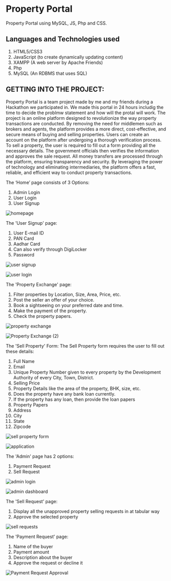 # Property Portal
Property Portal using MySQL, JS, Php and CSS.


## Languages and Technologies used
1. HTML5/CSS3
2. JavaScript (to create dynamically updating content)
3. XAMPP (A web server by Apache Friends)
4. Php
5. MySQL (An RDBMS that uses SQL)


## GETTING INTO THE PROJECT:
Property Portal is a team project made by me and my friends during a Hackathon we participated in. We made this portal in 24 hours includig the time to decide the problmw statement and how will the protal will work.
The project is an online platform designed to revolutionize the way property transactions are conducted. By removing the need for middlemen such as brokers and agents, the platform provides a more direct, cost-effective, and secure means of buying and selling properties. Users can create an account on the platform after undergoing a thorough verification process. To sell a property, the user is required to fill out a form providing all the necessary details. The government officials then verifies the information and approves the sale request. All money transfers are processed through the platform, ensuring transparency and security. By leveraging the power of technology and eliminating intermediaries, the platform offers a fast, reliable, and efficient way to conduct property transactions.

The ‘Home’ page consists of 3 Options:
1. Admin Login
2. User Login
3. User Signup

![homepage](https://user-images.githubusercontent.com/119438254/230308626-2a62419a-7315-4e21-9719-514fbd02ea75.png)


The 'User Signup' page:
1. User E-mail ID
2. PAN Card
3. Aadhar Card
4. Can also verify through DigiLocker
5. Password

![user signup](https://user-images.githubusercontent.com/119438254/231072960-0e11dec6-f19d-4ba0-bf30-97ade2bc6ea6.png)

![user login](https://user-images.githubusercontent.com/119438254/231074020-6b1589c5-5d7a-4960-9c10-9fa593ccc6cd.png)


The 'Property Exchange' page:
1. Filter properties by Location, Size, Area, Price, etc.
2. Post the seller an offer of your choice.
3. Book a sightseeing on your preferred date and time.
4. Make the payment of the property.
5. Check the property papers.

![property exchange](https://user-images.githubusercontent.com/119438254/231071686-3d58fed4-f2d9-42e4-b032-f7c6c0eb0c58.png)

![Property Exchange (2)](https://user-images.githubusercontent.com/119438254/231071740-eafe2fe2-5f99-416f-a7e4-1f925ca5ec4a.png)


The 'Sell Property' Form:
The Sell Property form requires the user to fill out these details:
1. Full Name
2. Email
3. Unique Property Number given to every property by the Development Authority of every City, Town, District.
4. Selling Price
5. Property Details like the area of the property, BHK, size, etc.
6. Does the property have any bank loan currently.
7. If the property has any loan, then provide the loan papers
8. Property Papers
9. Address
10. City
11. State
12. Zipcode

![sell property form](https://user-images.githubusercontent.com/119438254/230314852-9785c3de-2b32-4f9d-8cd8-923cf5114183.png)

![application](https://user-images.githubusercontent.com/119438254/231069029-f23531c8-c599-41ab-b2f9-ca737f2e2644.png)


The 'Admin' page has 2 options:
1. Payment Request
2. Sell Request

![admin login](https://user-images.githubusercontent.com/119438254/231071844-4fa46cc5-b224-4f15-80a1-c0ef64f9b8c9.png)

![admin dashboard](https://user-images.githubusercontent.com/119438254/230312081-23a6adb2-a19a-4e9c-a0f1-a9cad467ec17.png)


The 'Sell Request' page:
1. Display all the unapproved property selling requests in at tabular way
2. Approve the selected property

![sell requests](https://user-images.githubusercontent.com/119438254/231074825-406b2ea4-4de4-4583-a2cf-4220765fca96.png)


The 'Payment Request' page:
1. Name of the buyer
2. Payment amount
3. Description about the buyer
4. Approve the request or decline it

![Payment Request Approval](https://user-images.githubusercontent.com/119438254/231075722-3f2ea18d-aad3-47f5-a537-695caefb238c.png)


